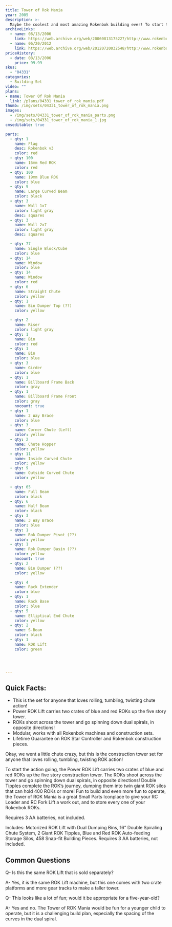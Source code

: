 ```yaml
---
title: Tower of Rok Mania
year: 2005
description: >-
  Maybe the coolest and most amazing Rokenbok building ever! To start the action, the included Power ROK Lift carries blue and red ROKs up this five story tower. Watch as the ROKs go spinning down Dual Spirals, in opposite directions!
archiveLinks:
  - name: 08/13/2006
    link: https://web.archive.org/web/20060813175227/http://www.rokenbok.com/catalog/pd_bs_TowerMania.html
  - name: 06/20/2012
    link: https://web.archive.org/web/20120720032548/http://www.rokenbok.com/estore/construction/tower-rok-mania
priceHistory:
  - date: 08/13/2006
    price: 99.99
skus:
  - "04331"
categories:
  - Building Set
video: ""
plans:
- name: Tower Of Rok Mania
  link: /plans/04331_tower_of_rok_mania.pdf
thumb: /img/sets/04331_tower_of_rok_mania.png
images:
  - /img/sets/04331_tower_of_rok_mania_parts.png
  - /img/sets/04331_tower_of_rok_mania_1.jpg
cmseditable: true

parts:
  - qty: 1
    name: Flag
    desc: Rokenbok v3
    color: red
  - qty: 100
    name: 16mm Red ROK
    color: red
  - qty: 100
    name: 19mm Blue ROK
    color: blue
  - qty: 9
    name: Large Curved Beam
    color: black
  - qty: 3
    name: Wall 1x7
    color: light gray
    desc: squares
  - qty: 3
    name: Wall 2x7
    color: light gray
    desc: squares

  - qty: 77
    name: Single Block/Cube
    color: blue
  - qty: 14
    name: Window
    color: blue
  - qty: 14
    name: Window
    color: red
  - qty: 6
    name: Straight Chute
    color: yellow
  - qty: 1
    name: Bin Dumper Top (??)
    color: yellow

  - qty: 2
    name: Riser
    color: light gray
  - qty: 1
    name: Bin
    color: red
  - qty: 1
    name: Bin
    color: blue
  - qty: 3
    name: Girder
    color: blue
  - qty: 1
    name: Billboard Frame Back
    color: gray
  - qty: 1
    name: Billboard Frame Front
    color: gray
    nocount: true
  - qty: 1
    name: 2 Way Brace
    color: blue
  - qty: 3
    name: Corner Chute (Left)
    color: yellow
  - qty: 2
    name: Chute Hopper
    color: yellow
  - qty: 11
    name: Inside Curved Chute
    color: yellow
  - qty: 9
    name: Outside Curved Chute
    color: yellow

  - qty: 65
    name: Full Beam
    color: black
  - qty: 6
    name: Half Beam
    color: black
  - qty: 3
    name: 3 Way Brace
    color: blue
  - qty: 1
    name: Rok Dumper Pivot (??)
    color: yellow
  - qty: 1
    name: Rok Dumper Basin (??)
    color: yellow
    nocount: true
  - qty: 2
    name: Bin Dumper (??)
    color: yellow

  - qty: 4
    name: Rack Extender
    color: blue
  - qty: 1
    name: Rack Base
    color: blue
  - qty: 5
    name: Elliptical End Chute
    color: yellow
  - qty: 2
    name: S-Beam
    color: black
  - qty: 1
    name: ROK Lift
    color: green




---
```

## Quick Facts:
  - This is the set for anyone that loves rolling, tumbling, twisting chute action!
  - Power ROK Lift carries two crates of blue and red ROKs up the five story tower.
  - ROKs shoot across the tower and go spinning down dual spirals, in opposite directions!
  - Modular, works with all Rokenbok machines and construction sets.
  - Lifetime Guarantee on ROK Star Controller and Rokenbok construction pieces.

Okay, we went a little chute crazy, but this is the construction tower set for anyone that loves rolling, tumbling, twisting ROK action!

To start the action going, the Power ROK Lift carries two crates of blue and red ROKs up the five story construction tower. The ROKs shoot across the tower and go spinning down dual spirals, in opposite directions!  Double Tipples complete the ROK’s journey, dumping them into twin giant ROK silos that can hold 400 ROKs or more!  Fun to build and even more fun to operate, the Tower of ROK Mania is a great Small Parts Iconplace to give your RC Loader and RC Fork Lift a work out, and to store every one of your Rokenbok ROKs.

Requires 3 AA batteries, not included.

Includes: Motorized ROK Lift with Dual Dumping Bins, 16” Double Spiraling Chute System, 2 Giant ROK Tipples, Blue and Red ROK Auto-feeding Storage Silos, 458 Snap-fit Building Pieces. Requires 3 AA batteries, not included.

## Common Questions
Q- Is this the same ROK Lift that is sold separately?

A- Yes, it is the same ROK Lift machine, but this one comes with two crate platforms and more gear tracks to make a taller tower.

Q- This looks like a lot of fun; would it be appropriate for a five-year-old?

A- Yes and no.  The Tower of ROK Mania would be fun for a younger child to operate, but it is a challenging build plan, especially the spacing of the curves in the dual spiral.
